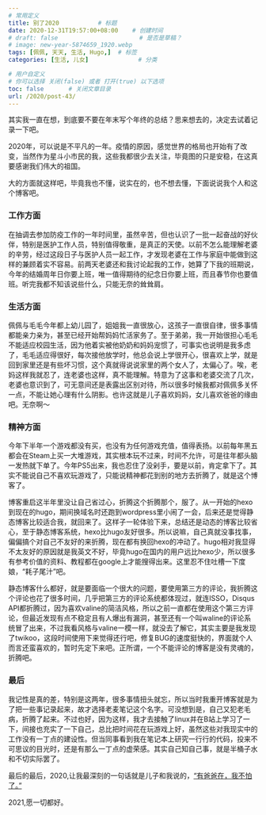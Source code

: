 ```yaml
---
# 常用定义
title: 别了2020           # 标题
date: 2020-12-31T19:57:00+08:00    # 创建时间
# draft: false                       # 是否是草稿？
# image: new-year-5874659_1920.webp
tags: [佩佩, 天天, 生活, Hugo,]  # 标签
categories: [生活, 儿女]              # 分类

# 用户自定义
# 你可以选择 关闭(false) 或者 打开(true) 以下选项
toc: false       # 关闭文章目录
url: /2020/post-43/
---
```


其实我一直在想，到底要不要在年末写个年终的总结？思来想去的，决定去试着记录一下吧。

2020年，可以说是不平凡的一年。疫情的原因，感觉世界的格局也开始有了改变，当然作为星斗小市民的我，这些我都很少去关注，毕竟图的只是安稳，在这真要感谢我们伟大的祖国。

大的方面就这样吧，毕竟我也不懂，说实在的，也不想去懂，下面说说我个人和这个博客吧。

### 工作方面

在抽调去参加防疫工作的一年时间里，虽然辛苦，但也认识了一批一起奋战的好伙伴，特别是医护工作人员，特别值得敬重，是真正的天使。以前不怎么能理解老婆的辛劳，经过这段日子与医护人员一起工作，才发现老婆在工作与家庭中能做到这样的兼顾着实不容易。前两天老婆还和我讨论起我的工作，她算了下我的班期说，今年的结婚周年日你要上班，唯一值得期待的纪念日你要上班，而且春节你也要值班。听完我都不知该说些什么，只能无奈的耸耸肩。

### 生活方面

佩佩与毛毛今年都上幼儿园了，姐姐我一直很放心，这孩子一直很自律，很多事情都能亲力亲为，甚至已经开始帮妈妈忙活家务了。至于弟弟，我一开始很担心毛毛不能适应校园生活，因为他着实被他奶奶和妈妈宠惯了，可事实也说明是我多虑了，毛毛适应得很好，每次接他放学时，他总会说上学很开心，很喜欢上学，就是回到家里还是有些坏习惯，这个真就得说说家里的两个女人了，太偏心了。唉，老妈这样我就忍了，连老婆也这样，真不能理解。特意为了这事和老婆交流了几次，老婆也意识到了，可无意间还是表露出区别对待，所以很多时候我都对佩佩多关怀一点，不能让她心理有什么阴影。也许这就是儿子喜欢妈妈，女儿喜欢爸爸的缘由吧。无奈啊～

### 精神方面

今年下半年一个游戏都没有买，也没有为任何游戏充值，值得表扬。以前每年黑五都会在Steam上买一大堆游戏，其实根本玩不过来，时间不允许，可是往年都头脑一发热就下单了。今年PS5出来，我也忍住了没剁手，要是以前，肯定拿下了。其实不能说自己不喜欢玩游戏了，只能说精神都花到别的地方去折腾了，就是这个博客了。

博客重启这半年里没让自己省过心，折腾这个折腾那个，服了。从一开始的hexo到现在的hugo，期间换域名时还跑到wordpress里小闹了一会，后来还是觉得静态博客比较适合我，就回来了。这样子一轮体验下来，总结还是动态的博客比较省心，至于静态博客系统，hexo比hugo友好很多。所以说嘛，自己真就没事找事，偏偏搞个对自己不友好的来折腾，现在都有换回hexo的冲动了。hugo相对我显得不太友好的原因就是我英文不好，毕竟hugo在国内的用户远比hexo少，所以很多有参考价值的资料、教程都在google上才能搜得出来。这里忍不住吐槽一下度娘，“耗子尾汁”吧。

静态博客什么都好，就是要面临一个很大的问题，要使用第三方的评论，我折腾这个评论也花了很多时间，几乎把第三方的评论系统都体现过，就连ISSO，Disqus API都折腾过，因为喜欢valine的简洁风格，所以之前一直都在使用这个第三方评论，但最近发现有点不稳定且有人爆出有漏洞，甚至还有一个叫waline的评论系统冒了出来，不过我看风格与valine一模一样，就没去了解它，其实主要是我发现了twikoo，这段时间使用下来觉得还行吧，修复BUG的速度挺快的，界面就个人而言还蛮喜欢的，暂时先定下来吧。正所谓，一个不能评论的博客是没有灵魂的，折腾吧。

### 最后

我记性是真的差，特别是这两年，很多事情扭头就忘，所以当时我重开博客就是为了把一些事记录起来，故才选择老麦笔记这个名字。可没想到是，自己又犯老毛病，折腾了起来。不过也好，因为这样，我才去接触了linux并在B站上学习了一下，间接也充实了一下自己，总比把时间花在玩游戏上好，虽然这些对我现实中的工作没有一丁点的建设性。但当同事看到我在笔记本上研究一行行的代码，投来不可思议的目光时，还是有那么一丁点的虚荣感。其实自己知自己事，就是半桶子水和不切实际罢了。

最后的最后，2020,让我最深刻的一句话就是儿子和我说的，[“有爸爸在，我不怕了。”](https://laomai.org/2020/post-29/)

2021,愿一切都好。

